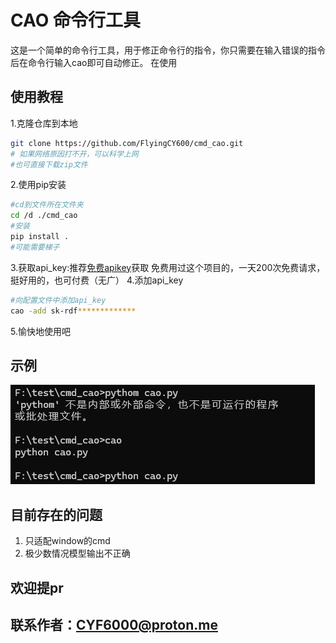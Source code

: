 # CAO 命令行工具

这是一个简单的命令行工具，用于修正命令行的指令，你只需要在输入错误的指令后在命令行输入cao即可自动修正。
在使用
## 使用教程
1.克隆仓库到本地
```sh
git clone https://github.com/FlyingCY600/cmd_cao.git
# 如果网络原因打不开，可以科学上网
#也可直接下载zip文件
```
2.使用pip安装
```sh
#cd到文件所在文件夹
cd /d ./cmd_cao
#安装
pip install .
#可能需要梯子
```
3.获取api_key:推荐[免费apikey](https://github.com/chatanywhere/GPT_API_free)获取
  免费用过这个项目的，一天200次免费请求，挺好用的，也可付费（无广）
4.添加api_key
```sh
#向配置文件中添加api_key
cao -add sk-rdf*************
```
5.愉快地使用吧
## 示例
![tu](https://github.com/FlyingCY600/cmd_cao/blob/main/126.png)
## 目前存在的问题
1. 只适配window的cmd
2. 极少数情况模型输出不正确
## 欢迎提pr
## 联系作者：CYF6000@proton.me
